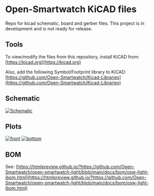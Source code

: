 # Open-Smartwatch KiCAD files

Repo for kicad schematic, board and gerber files. This project is in development and is not ready for release.

## Tools

To view/modify the files from this repository, install KiCAD from: [https://kicad.org](https://kicad.org)

Also, add the following Symbol/Footprint library to KiCAD: [https://github.com/Open-Smartwatch/Kicad-Libraries](https://github.com/Open-Smartwatch/Kicad-Libraries)

## Schematic
[![Schematic](docs/img/osw-light-schematic.svg)](docs/osw-light-schematic.pdf)

## Plots
[![front](docs/img/osw-light-top.svg)](docs/img/osw-light-top.svg)
[![bottom](docs/img/osw-light-bottom.svg)](docs/img/osw-light-bottom.svg)

## BOM

See: [https://htmlpreview.github.io/?https://github.com/Open-Smartwatch/open-smartwatch-light/blob/main/docs/bom/osw-light-ibom.html](https://htmlpreview.github.io/?https://github.com/Open-Smartwatch/open-smartwatch-light/blob/main/docs/bom/osw-light-ibom.html)
